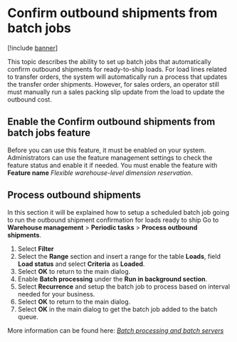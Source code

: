 # Confirm outbound shipments from batch jobs

[!include [banner](../includes/banner.md)]

This topic describes the ability to set up batch jobs that automatically confirm outbound shipments for ready-to-ship loads. For load lines related to transfer orders, the system will automatically run a process that updates the transfer order shipments. However, for sales orders, an operator still must manually run a sales packing slip update from the load to update the outbound cost.

## Enable the Confirm outbound shipments from batch jobs feature
Before you can use this feature, it must be enabled on your system. Administrators can use the feature management settings to check the feature status and enable it if needed. You must enable the feature with **Feature name** *Flexible warehouse-level dimension reservation*.

## Process outbound shipments
In this section it will be explained how to setup a scheduled batch job going to run the outbound shipment confirmation for loads ready to ship
Go to **Warehouse management** \> **Periodic tasks** \> **Process outbound shipments**.
1.	Select **Filter**
2.	Select the **Range** section and insert a range for the table **Loads**, field **Load status** and select **Criteria** as **Loaded**.
3.	Select **OK** to return to the main dialog.
4.	Enable **Batch processing** under the **Run in background section**.
5.	Select **Recurrence** and setup the batch job to process based on interval needed for your business.
6.	Select **OK** to return to the main dialog.
7.	Select **OK** in the main dialog to get the batch job added to the batch queue.

More information can be found here: *[Batch processing and batch servers](../../fin-ops-core/dev-itpro/sysadmin/batch-processing-overview.md)* 
